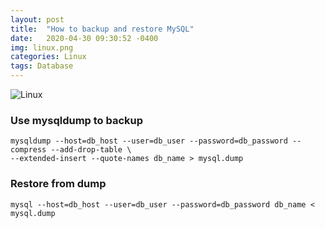 ```yaml
---
layout: post
title:  "How to backup and restore MySQL"
date:   2020-04-30 09:30:52 -0400
img: linux.png
categories: Linux
tags: Database
---
```


![Linux]({{site.baseurl}}/images/linux.png)

### Use mysqldump to backup
```
mysqldump --host=db_host --user=db_user --password=db_password --compress --add-drop-table \
--extended-insert --quote-names db_name > mysql.dump
```
### Restore from dump
```
mysql --host=db_host --user=db_user --password=db_password db_name < mysql.dump

```
